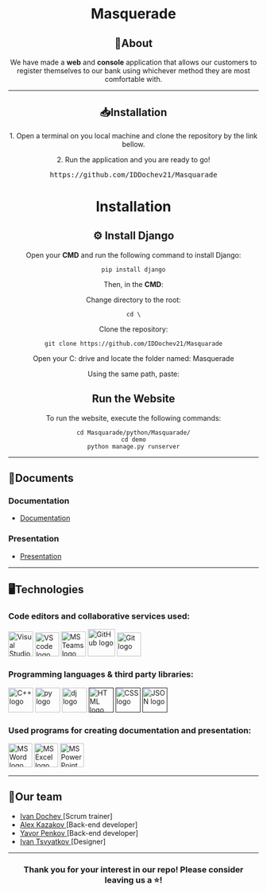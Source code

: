<h1 align ="center">Masquerade</h1>
<div align = "center">

<h2>📰About</h2>
<p> 
    We have made a <b>web</b> and <b>console</b> application that allows our customers to register themselves to our bank using whichever method they are most comfortable with.
</p>
</div>
<hr>

<div align = "center">
<h2>📥Installation</h2>
<p>1. Open a terminal on you local machine and clone the repository by the link bellow.</p>
<p>2. Run the application and you are ready to go!<p>
<pre>https://github.com/IDDochev21/Masquarade</pre>

<h1>Installation</h1>

<h2>⚙️ Install Django</h2>
<p>Open your <strong>CMD</strong> and run the following command to install Django:</p>
<pre><code>pip install django</code></pre>

<p>Then, in the <strong>CMD</strong>:</p>

<p>Change directory to the root:</p>
    <pre><code>cd \</code></pre>
        
<p>Clone the repository:</p>
    <pre><code>git clone https://github.com/IDDochev21/Masquarade</code></pre>
        
<p>Open your C: drive and locate the folder named: Masquerade</p>


<p>Using the same path, paste:</p>

<h2>Run the Website</h2>
<p>To run the website, execute the following commands:</p>
<pre><code>cd Masquarade/python/Masquarade/
cd demo
python manage.py runserver</code></pre>

</div>
<hr>
<h2>📃Documents</h2>
<h3>Documentation</h3>
<ul>
<li><a href="documents/Documentation - Masquerade.docx" download>Documentation</a></li>
</ul>
<h3>Presentation</h3>
<ul>
<li><a href="documents/Presentation - Masquerade.pptx" download>Presentation</a></li>
</ul>
<hr>
<h2>🖥️Technologies</h2>
<h3> Code editors and collaborative services used:</h3>
<p align = "left">
    <a href="https://visualstudio.microsoft.com/vs/"><img src="https://visualstudio.microsoft.com/wp-content/uploads/2021/10/Product-Icon.svg" alt="Visual Studio" width = "50"/></a>
    <a href="https://code.visualstudio.com/"><img src="https://upload.wikimedia.org/wikipedia/commons/thumb/9/9a/Visual_Studio_Code_1.35_icon.svg/2048px-Visual_Studio_Code_1.35_icon.svg.png" alt="VS code logo" width=48px /></a>
    <a href="https://www.microsoft.com/en/microsoft-teams/group-chat-software"><img src="https://img.icons8.com/color/344/microsoft-teams.png" alt = "MS Teams logo" width="50px" /></a>
    <a href="https://github.com/"><img src="https://joshuapenalba.files.wordpress.com/2014/12/github-icon.png" alt="GitHub logo" width = "55"/></a>
    <a href = "https://git-scm.com/"><img src = "https://git-scm.com/images/logos/downloads/Git-Icon-1788C.png" alt = "Git logo" width = 48px></a>
    </p>
    <h3>Programming languages & third party libraries:</h3>
<p align = "left">
    <a href="https://www.cplusplus.com/"><img src="https://brandslogos.com/wp-content/uploads/thumbs/c-logo-vector.svg" alt="C++ logo" width="50px"/></a>
    <a href="https://www.python.org/"><img src="https://brandslogos.com/wp-content/uploads/images/python-logo-vector.svg" alt="py logo" width="50px"/></a>
    <a href="https://www.djangoproject.com/"><img src="https://brandslogos.com/wp-content/uploads/images/django-logo-vector.svg" alt="dj logo" width="50px"/></a>
    <a href=""><img src="https://brandslogos.com/wp-content/uploads/images/html5-logo-vector.svg" alt="HTML logo" width="50px"/></a>
    <a href=""><img src="https://brandslogos.com/wp-content/uploads/images/css3-logo-vector.svg" alt="CSS logo" width="50px"/></a>
    <a href=""><img src="https://brandslogos.com/wp-content/uploads/images/json-logo-vector.svg" alt="JSON logo" width="50px"/></a>

</p>

<h3>Used programs for creating documentation and presentation:</h3>
<p align="left">
  <a href="https://www.microsoft.com/en-ww/microsoft-365/word"><img src="https://img.icons8.com/color/344/ms-word.png" alt="MS Word logo" width=48px /></a>
  <a href="https://www.microsoft.com/bg-bg/microsoft-365/excel"><img src = "https://upload.wikimedia.org/wikipedia/commons/thumb/3/34/Microsoft_Office_Excel_%282019%E2%80%93present%29.svg/826px-Microsoft_Office_Excel_%282019%E2%80%93present%29.svg.png" alt = "MS Excel logo" width = 48px /></a>
   <a href="https://www.microsoft.com/en-ww/microsoft-365/powerpoint"><img src="https://img.icons8.com/color/344/ms-powerpoint.png" alt="MS PowerPoint logo" width=48px /></a>
</p>
<hr>
<h2 align = "left">🧒Our team</h2>
<ul>
<li><a href = "https://github.com/IDDochev21"> Ivan Dochev </a>[Scrum trainer] <br></li>
<li><a href = "https://github.com/AZKazakov21"> Alex Kazakov </a> [Back-end developer]<br></li>
<li><a href = "https://github.com/YDPenkov21"> Yavor Penkov </a> [Back-end developer] <br></li>
<li><a href = "https://github.com/INTsvyatkov21"> Ivan Tsvyatkov </a>[Designer] <br></li>
</ul>
<hr>

<h3 align = "center">Thank you for your interest in our repo! Please consider leaving us a ⭐!</h3>